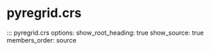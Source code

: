 # pyregrid.crs

::: pyregrid.crs
    options:
      show_root_heading: true
      show_source: true
      members_order: source